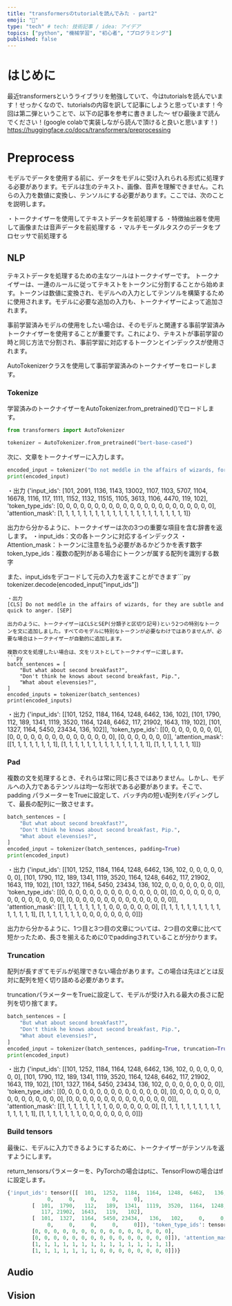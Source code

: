 ```yaml
---
title: "transformersのtutorialを読んでみた - part2"
emoji: "🦔"
type: "tech" # tech: 技術記事 / idea: アイデア
topics: ["python", "機械学習", "初心者", "プログラミング"]
published: false
---
```

# はじめに
最近transformersというライブラリを勉強していて、今はtutorialsを読んでいます！せっかくなので、tutorialsの内容を訳して記事にしようと思っています！今回は第二弾ということで、以下の記事を参考に書きました～ ぜひ最後まで読んでください！(google colabで実装しながら読んで頂けると良いと思います！)
https://huggingface.co/docs/transformers/preprocessing

# Preprocess
モデルでデータを使用する前に、データをモデルに受け入れられる形式に処理する必要があります。モデルは生のテキスト、画像、音声を理解できません。これらの入力を数値に変換し、テンソルにする必要があります。ここでは、次のことを説明します。

・トークナイザーを使用してテキストデータを前処理する
・特徴抽出器を使用して画像または音声データを前処理する
・マルチモーダルタスクのデータをプロセッサで前処理する

## NLP
テキストデータを処理するための主なツールはトークナイザーです。 トークナイザーは、一連のルールに従ってテキストをトークンに分割することから始めます。トークンは数値に変換され、モデルへの入力としてテンソルを構築するために使用されます。モデルに必要な追加の入力も、トークナイザーによって追加されます。

事前学習済みモデルの使用をしたい場合は、そのモデルと関連する事前学習済みトークナイザーを使用することが重要です。これにより、テキストが事前学習の時と同じ方法で分割され、事前学習に対応するトークンとインデックスが使用されます。

AutoTokenizerクラスを使用して事前学習済みのトークナイザーをロードします。

### Tokenize
学習済みのトークナイザーをAutoTokenizer.from_pretrained()でロードします。
```py
from transformers import AutoTokenizer

tokenizer = AutoTokenizer.from_pretrained("bert-base-cased")
```

次に、文章をトークナイザーに入力します。
```py
encoded_input = tokenizer("Do not meddle in the affairs of wizards, for they are subtle and quick to anger.")
print(encoded_input)
```
・出力
{'input_ids': [101, 2091, 1136, 1143, 13002, 1107, 1103, 5707, 1104, 16678, 1116, 117, 1111, 1152, 1132, 11515, 1105, 3613, 1106, 4470, 119, 102], 'token_type_ids': [0, 0, 0, 0, 0, 0, 0, 0, 0, 0, 0, 0, 0, 0, 0, 0, 0, 0, 0, 0, 0, 0], 'attention_mask': [1, 1, 1, 1, 1, 1, 1, 1, 1, 1, 1, 1, 1, 1, 1, 1, 1, 1, 1, 1, 1, 1]}

出力から分かるように、トークナイザーは次の3つの重要な項目を含む辞書を返します。
・input_ids：文の各トークンに対応するインデックス
・Attention_mask：トークンに注意を払う必要があるかどうかを表す数字
token_type_ids：複数の配列がある場合にトークンが属する配列を識別する数字

また、input_idsをデコードして元の入力を返すことができます```py
tokenizer.decode(encoded_input["input_ids"])
```
・出力
[CLS] Do not meddle in the affairs of wizards, for they are subtle and quick to anger. [SEP]

出力のように、トークナイザーはCLSとSEP(分類子と区切り記号)という2つの特別なトークンを文に追加しました。すべてのモデルに特別なトークンが必要なわけではありませんが、必要な場合はトークナイザーが自動的に追加します。

複数の文を処理したい場合は、文をリストとしてトークナイザーに渡します。
```py
batch_sentences = [
    "But what about second breakfast?",
    "Don't think he knows about second breakfast, Pip.",
    "What about elevensies?",
]
encoded_inputs = tokenizer(batch_sentences)
print(encoded_inputs)
```
・出力
{'input_ids': [[101, 1252, 1184, 1164, 1248, 6462, 136, 102], [101, 1790, 112, 189, 1341, 1119, 3520, 1164, 1248, 6462, 117, 21902, 1643, 119, 102], [101, 1327, 1164, 5450, 23434, 136, 102]], 'token_type_ids': [[0, 0, 0, 0, 0, 0, 0, 0], [0, 0, 0, 0, 0, 0, 0, 0, 0, 0, 0, 0, 0, 0, 0], [0, 0, 0, 0, 0, 0, 0]], 'attention_mask': [[1, 1, 1, 1, 1, 1, 1, 1], [1, 1, 1, 1, 1, 1, 1, 1, 1, 1, 1, 1, 1, 1, 1], [1, 1, 1, 1, 1, 1, 1]]}

### Pad
複数の文を処理するとき、それらは常に同じ長さではありません。しかし、モデルへの入力であるテンソルは均一な形状である必要があります。そこで、padding パラメーターをTrueに設定して、バッチ内の短い配列をパディングして、最長の配列に一致させます。
```py
batch_sentences = [
    "But what about second breakfast?",
    "Don't think he knows about second breakfast, Pip.",
    "What about elevensies?",
]
encoded_input = tokenizer(batch_sentences, padding=True)
print(encoded_input)
```
・出力
{'input_ids': [[101, 1252, 1184, 1164, 1248, 6462, 136, 102, 0, 0, 0, 0, 0, 0, 0], [101, 1790, 112, 189, 1341, 1119, 3520, 1164, 1248, 6462, 117, 21902, 1643, 119, 102], [101, 1327, 1164, 5450, 23434, 136, 102, 0, 0, 0, 0, 0, 0, 0, 0]], 'token_type_ids': [[0, 0, 0, 0, 0, 0, 0, 0, 0, 0, 0, 0, 0, 0, 0], [0, 0, 0, 0, 0, 0, 0, 0, 0, 0, 0, 0, 0, 0, 0], [0, 0, 0, 0, 0, 0, 0, 0, 0, 0, 0, 0, 0, 0, 0]], 'attention_mask': [[1, 1, 1, 1, 1, 1, 1, 1, 0, 0, 0, 0, 0, 0, 0], [1, 1, 1, 1, 1, 1, 1, 1, 1, 1, 1, 1, 1, 1, 1], [1, 1, 1, 1, 1, 1, 1, 0, 0, 0, 0, 0, 0, 0, 0]]}

出力から分かるように、1つ目と3つ目の文章については、2つ目の文章に比べて短かったため、長さを揃えるために0でpaddingされていることが分かります。

### Truncation
配列が長すぎてモデルが処理できない場合があります。この場合は先ほどとは反対に配列を短く切り詰める必要があります。

truncationパラメーターをTrueに設定して、モデルが受け入れる最大の長さに配列を切り捨てます。
```py
batch_sentences = [
    "But what about second breakfast?",
    "Don't think he knows about second breakfast, Pip.",
    "What about elevensies?",
]
encoded_input = tokenizer(batch_sentences, padding=True, truncation=True)
print(encoded_input)
```
・出力
{'input_ids': [[101, 1252, 1184, 1164, 1248, 6462, 136, 102, 0, 0, 0, 0, 0, 0, 0], [101, 1790, 112, 189, 1341, 1119, 3520, 1164, 1248, 6462, 117, 21902, 1643, 119, 102], [101, 1327, 1164, 5450, 23434, 136, 102, 0, 0, 0, 0, 0, 0, 0, 0]], 'token_type_ids': [[0, 0, 0, 0, 0, 0, 0, 0, 0, 0, 0, 0, 0, 0, 0], [0, 0, 0, 0, 0, 0, 0, 0, 0, 0, 0, 0, 0, 0, 0], [0, 0, 0, 0, 0, 0, 0, 0, 0, 0, 0, 0, 0, 0, 0]], 'attention_mask': [[1, 1, 1, 1, 1, 1, 1, 1, 0, 0, 0, 0, 0, 0, 0], [1, 1, 1, 1, 1, 1, 1, 1, 1, 1, 1, 1, 1, 1, 1], [1, 1, 1, 1, 1, 1, 1, 0, 0, 0, 0, 0, 0, 0, 0]]}

### Build tensors
最後に、モデルに入力できるようにするために、トークナイザーがテンソルを返すようにします。

return_tensorsパラメーターを、PyTorchの場合はptに、TensorFlowの場合はtfに設定します。
```py
{'input_ids': tensor([[  101,  1252,  1184,  1164,  1248,  6462,   136,   102,     0,     0,
             0,     0,     0,     0,     0],
        [  101,  1790,   112,   189,  1341,  1119,  3520,  1164,  1248,  6462,
           117, 21902,  1643,   119,   102],
        [  101,  1327,  1164,  5450, 23434,   136,   102,     0,     0,     0,
             0,     0,     0,     0,     0]]), 'token_type_ids': tensor([[0, 0, 0, 0, 0, 0, 0, 0, 0, 0, 0, 0, 0, 0, 0],
        [0, 0, 0, 0, 0, 0, 0, 0, 0, 0, 0, 0, 0, 0, 0],
        [0, 0, 0, 0, 0, 0, 0, 0, 0, 0, 0, 0, 0, 0, 0]]), 'attention_mask': tensor([[1, 1, 1, 1, 1, 1, 1, 1, 0, 0, 0, 0, 0, 0, 0],
        [1, 1, 1, 1, 1, 1, 1, 1, 1, 1, 1, 1, 1, 1, 1],
        [1, 1, 1, 1, 1, 1, 1, 0, 0, 0, 0, 0, 0, 0, 0]])}
```

## Audio

## Vision